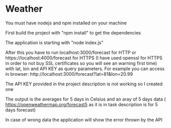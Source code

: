 # Weather
You must have nodejs and npm installed on your machine

First build the project with "npm install" to get the dependencies

The application is starting with "node index.js"

After this you have to run localhost:3000/forecast for HTTP or https://localhost:4000/forecast for HTTPS (I have used openssl for HTTPS in order to not buy SSL certificates so you will see an warning first time) with lat, lon and API KEY as query parameters.
For example you can access in browser: http://localhost:3000/forecast?lat=81&lon=20.99

The API KEY provided in the project description is not working so I created one

The output is the averages for 5 days in Celsius and an aray of 5 days data ( https://openweathermap.org/forecast5 as it is in task description is for 5 days forecast)

In case of wrong data the application will show the error thrown by the API
